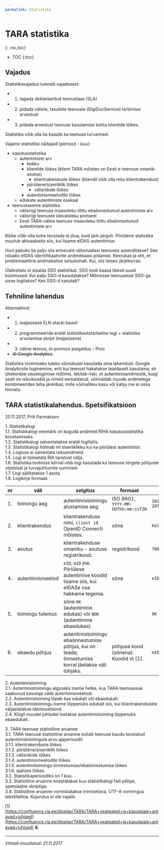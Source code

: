 ```yaml
---
permalink: Statistika
---
```


# TARA statistika
{: .no_toc}

- TOC
{:toc}

## Vajadus

Statistikavajadus tuleneb vajadusest:
- 1) tagada deklareeritud teenustase (SLA)
- 2) pidada väliste, tasuliste teenuste (DigiDocService) tarbimise arvestust
- 3) pidada arvestust teenuse kasutamise kohta klientide lõikes.

Statistika võib olla ka kasulik ka teenuse turvamisel.

Vajame statistilisi näitajaid (periood - kuu):
- kasutusstatistika
  - autentimiste arv
    - kokku
    - klientide lõikes (klient TARA mõistes on Eesti e-teenuse omanik-asutus)
      - klientrakenduste lõikes (kliendil võib olla mitu klientrakendust)
    - piiriülene/siseriiklik lõikes
      - välisriikide lõikes
    - autentimismeetodite lõikes
  - edukate autentimiste osakaal
- teenustaseme statistika
  - välisriigi teenuse maasoleku tõttu ebaõnnestunud autentimiste arv
  - välisriigi teenuste ülevaloleku protsent
  - Eesti TARA-välise teenuse maasoleku tõttu ebaõnnestunud autentimiste arv

Kõike võib-olla kohe teostada ei jõua, kuid järk-järgult. Piiriülene statistika muutub aktuaalseks siis, kui lisame eIDAS-autentimise.

Huvi pakuks ka palju siis erinevaid välismaalasi teenuses autenditakse? See nõuaks eIDAS-identifikaatorite andmebaasi pidamist. Keerukas ja oht, et problemaatiline andmekaitse seisukohalt. Kui, siis teises järjekorras.

Ülalesitatu ei sisalda SSO statistikat. SSO toob kaasa täiesti uued küsimused: Kui palju SSO-d kasutatakse? Mitmesse teenusesse SSO-ga sisse logitakse? Kes SSO-d kasutab?

## Tehniline lahendus

Alternatiivid:
- 1) majasisese ELK-stacki baasil
- 2) programmeerida eraldi statistikaotstarbeline logi + statistika arvutamise skript (majasisene)
- 3) väline teenus, _in-premise_ paigaldus - Pivic
- <strike>4) Google Analytics.</strike>

Statistika tootmiseks tuleks võimalusel kasutada oma lahendust. Google Analyticsile tuginemine, eriti kui teenust hakatakse laialdaselt kasutama, sh ühekordse sisselogimise režiimis, tekitab riski, et autentimisandmestik, kuigi sealt on isikukoodid ja nimed eemaldatud, võimaldab muude andmetega kombineerides teha järeldusi, mille võimalikku kasu või kahju me ei oska hinnata.

## TARA statistikalahendus. Spetsifikatsioon

20\.11.2017, Priit Parmakson

1\.	Statistikalogi<br>
1\.1\.	Statistikalogi eesmärk on koguda andmeid RIHA kasutusstatistika koostamiseks.<br>
1\.2\.	Statistikalogi salvestatakse eraldi logifailis.<br>
1\.3\.	Statistikalogi hõlmab nii siseriiklikku kui ka piiriülest autentimist.<br>
1\.4\.	Logisse ei salvestata isikuandmeid.<br>
1\.5\.	Logi ei toimetata RIA taristust välja.<br>
1\.6\.	Statistika tootmise kõrval võib logi kasutada ka teenuse tõrgete põhjuste otsimisel ja turvajuhtumite uurimisel.<br>
1\.7\.	Logi säilitatakse 1 aasta.<br>
1\.8\.	Logikirje formaat:

| nr	| väli |	selgitus	| formaat	| näide |
|-----|------|------------|---------|-------|
| 1.	| toimingu aeg	| autentimistoimingu alustamise aeg.	| ISO 8601, `YYYY-MM-DDThh:mm:ssTZD`	| `2017-11-20T16:49:42+02:00` |
| 2.	| klientrakendus	| klientrakenduse nimi, `client id` OpenID Connecti mõistes.	| sõne	| `KalanduseIS` |
| 3.	| asutus	| klientrakenduse omaniku - asutuse registrikood.	| registrikood	| `70001231` |
| 4.	| autentimismeetod	| `eID`, `mID` jne. Piiriülese autentimise koodid lisame siis, kui eIDASe osa hakkame tegema.	| sõne	| `eID` |
| 5.	| toimingu tulemus	| sõne `OK` (autentimine edukas) või `NOK` (autentimine ebaedukas)	| | `OK` |
| 6.	| ebaedu põhjus	| autentimistoimingu ebaõnnestumise põhjus, kui on teada; õnnestumise korral jäetakse väli tühjaks.	| põhjuse kood (sõnena). Koodid vt [1]. | `mID.15` | 

2\.	Autentimistoiming<br>
2\.1\.	Autentimistoimingu alguseks loeme hetke, kus TARA teenusesse saabunud kasutaja valib autentimismeetodi.<br>
2\.2\.	Autentimistoiming lõpeb kas edukalt või ebaedukalt.<br>
2\.3\.	Autentimistoimingu loeme lõppenuks edukalt siis, kui klientrakendusele väljastatakse identsustõend.<br>
2\.4\.	Kõigil muudel juhtudel loetakse autentimistoiming lõppenuks ebaedukalt.<br>

3\.	TARA teenuse statistiline aruanne<br>
3\.1\.	TARA teenuse statistiline aruanne esitab teenuse kaudu teostatud autentimistoimingute arvu ajaperioodil:<br>
3\.1\.1\.	klientrakenduste lõikes<br>
3\.1\.2\.	piiriülene/siseriiklik lõikes<br>
3\.1\.3\.	välisriikide lõikes<br>
3\.1\.4\.	autentimismeetodite lõikes<br>
3\.1\.5\.	autentimitoimingu õnnestumise/ebaõnnestumise lõikes<br>
3\.1\.6\.	ajalises lõikes.<br>
3\.2\.	Statistikaperioodiks on 1 kuu.<br>
3\.3\.	Statistiline aruanne koostatakse kuu statistikalogi faili põhjal, spetsiaalse skriptiga.<br>
3\.4\.	Statistiline aruanne vormistatakse inimloetava, UTF-8 vormingus tekstifailina. Kujundus ei ole vajalik.<br>

[1] [https://confluence.ria.ee/display/TARA/TARA+veateated+ja+kasutajale+antavad+juhised](https://confluence.ria.ee/display/TARA/TARA+veateated+ja+kasutajale+antavad+juhised) &#128274;. 

----

_Viimati muudetud: 21.11.2017_

